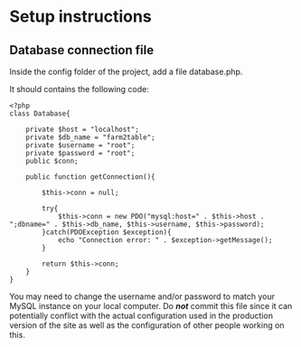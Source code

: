 # Setup instructions

## Database connection file

Inside the config folder of the project, add a file database.php.

It should contains the following code:

```
<?php
class Database{

    private $host = "localhost";
    private $db_name = "farm2table";
    private $username = "root";
    private $password = "root";
    public $conn;

    public function getConnection(){

        $this->conn = null;

        try{
            $this->conn = new PDO("mysql:host=" . $this->host . ";dbname=" . $this->db_name, $this->username, $this->password);
        }catch(PDOException $exception){
            echo "Connection error: " . $exception->getMessage();
        }

        return $this->conn;
    }
}
```

You may need to change the username and/or password to match your MySQL instance on your local computer. Do ***not*** commit this file since it can potentially conflict with the actual configuration used in the production version of the site as well as the configuration of other people working on this.
